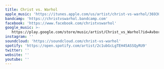 ```yaml
---
title: Christ vs. Warhol
apple_music: 'https://itunes.apple.com/us/artist/christ-vs-warhol/369307012'
bandcamp: 'https://christvswarhol.bandcamp.com'
facebook: 'https://www.facebook.com/christvswarhol'
google_music: >-
   https://play.google.com/store/music/artist/Christ_vs_Warhol?id=Avborbrivtj2tvkfjc2apcimce4
instagram: ''
soundcloud: 'https://soundcloud.com/christ-vs-warhol'
spotify: 'https://open.spotify.com/artist/2c1ubGcLgTEH45ASSQyRU9'
twitter: ''
website: ''
youtube: ''
---
```

